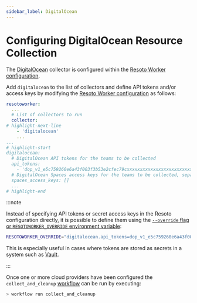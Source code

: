 ```yaml
---
sidebar_label: DigitalOcean
---
```


# Configuring DigitalOcean Resource Collection

The [DigitalOcean](../../../reference/data-models/digitalocean.md) collector is configured within the [Resoto Worker configuration](../index.md).

Add `digitalocean` to the list of collectors and define API tokens and/or access keys by modifying the [Resoto Worker configuration](../index.md) as follows:

```yaml
resotoworker:
  ...
  # List of collectors to run
  collector:
# highlight-next-line
    - 'digitalocean'
    ...
...
# highlight-start
digitalocean:
  # DigitalOcean API tokens for the teams to be collected
  api_tokens:
    - 'dop_v1_e5c759260e6a43f003f3b53e2cfec79cxxxxxxxxxxxxxxxxxxxxxxxxxxxxxxxx'
  # DigitalOcean Spaces access keys for the teams to be collected, separated by colons
  spaces_access_keys: []
  ...
# highlight-end
```

:::note

Instead of specifying API tokens or secret access keys in the Resoto configuration directly, it is possible to define them using the [`--override` flag or `RESOTOWORKER_OVERRIDE` environment variable](../../index.md#overriding-individual-properties):

```bash title="Example"
RESOTOWORKER_OVERRIDE="digitalocean.api_tokens=dop_v1_e5c759260e6a43f003f3b53e2cfec79cxxxxxxxxxxxxxxxxxxxxxxxx"
```

This is especially useful in cases where tokens are stored as secrets in a system such as [Vault](https://vaultproject.io).

:::

Once one or more cloud providers have been configured the `collect_and_cleanup` [workflow](../../../concepts/automation/workflow.md) can be run by executing:

```bash
> workflow run collect_and_cleanup
```

